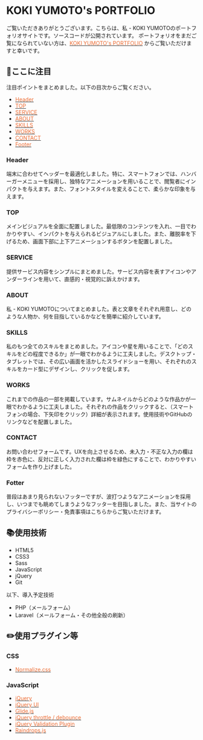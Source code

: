 # KOKI YUMOTO's PORTFOLIO

ご覧いただきありがとうございます。こちらは、私 - KOKI YUMOTOのポートフォリオサイトです。ソースコードが公開されています。
ポートフォリオをまだご覧になられていない方は、[<span style="color:#ed6d35">KOKI YUMOTO's PORTFOLIO</span>](https://yuuumbk.github.io/portfolio/) からご覧いただけますと幸いです。

## :eyes:ここに注目

注目ポイントをまとめました。以下の目次からご覧ください。

- [<span style="color:#ed6d35">Header</span>](#header)
- [<span style="color:#ed6d35">TOP</span>](#top)
- [<span style="color:#ed6d35">SERVICE</span>](#service)
- [<span style="color:#ed6d35">ABOUT</span>](#about)
- [<span style="color:#ed6d35">SKILLS</span>](#skills)
- [<span style="color:#ed6d35">WORKS</span>](#works)
- [<span style="color:#ed6d35">CONTACT</span>](#contact)
- [<span style="color:#ed6d35">Footer</span>](#fotter)

### Header

端末に合わせてヘッダーを最適化しました。特に、スマートフォンでは、ハンバーガーメニューを採用し、独特なアニメーションを用いることで、閲覧者にインパクトを与えます。また、フォントスタイルを変えることで、柔らかな印象を与えます。

### TOP

メインビジュアルを全面に配置しました。最低限のコンテンツを入れ、一目でわかりやすい、インパクトを与えられるビジュアルにしました。また、離脱率を下げるため、画面下部に上下アニメーションするボタンを配置しました。

### SERVICE

提供サービス内容をシンプルにまとめました。サービス内容を表すアイコンやアンダーラインを用いて、直感的・視覚的に訴えかけます。

### ABOUT

私 - KOKI YUMOTOについてまとめました。表と文章をそれぞれ用意し、どのような人物か、何を目指しているかなどを簡単に紹介しています。

### SKILLS

私のもつ全てのスキルをまとめました。アイコンや星を用いることで、「どのスキルをどの程度できるか」が一眼でわかるように工夫しました。デスクトップ・タブレットでは、その広い画面を活かしたスライドショーを用い、それぞれのスキルをカード型にデザインし、クリックを促します。

### WORKS
これまでの作品の一部を掲載しています。サムネイルからどのような作品かが一眼でわかるように工夫しました。それぞれの作品をクリックすると、（スマートフォンの場合、下矢印をクリック）詳細が表示されます。使用技術やGitHubのリンクなどを配置しました。

### CONTACT
お問い合わせフォームです。UXを向上させるため、未入力・不正な入力の欄は枠を赤色に、反対に正しく入力された欄は枠を緑色にすることで、わかりやすいフォームを作り上げました。

### Fotter
普段はあまり見られないフッターですが、波打つようなアニメーションを採用し、いつまでも眺めてしまうようなフッターを目指しました。また、当サイトのプライバシーポリシー・免責事項はこちらからご覧いただけます。

## :books:使用技術

- HTML5
- CSS3
- Sass
- JavaScript
- jQuery
- Git

以下、導入予定技術

- PHP（メールフォーム）
- Laravel（メールフォーム・その他全般の刷新）

## :pencil2:使用プラグイン等

### CSS

- [<span style="color:#ed6d35">Normalize.css</span>](https://necolas.github.io/normalize.css/)

### JavaScript

- [<span style="color:#ed6d35">jQuery</span>](https://jquery.com/)
- [<span style="color:#ed6d35">jQuery UI</span>](https://jqueryui.com/)
- [<span style="color:#ed6d35">Glide.js</span>](https://glidejs.com/docs/)
- [<span style="color:#ed6d35">jQuery throttle / debounce</span>](http://benalman.com/projects/jquery-throttle-debounce-plugin/)
- [<span style="color:#ed6d35">jQuery Validation Plugin</span>](https://jqueryvalidation.org/)
- [<span style="color:#ed6d35">Raindrops.js</span>](https://daniellaharel.com/raindrops/)


